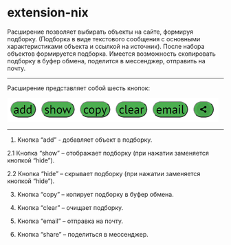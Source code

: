 # extension-nix

Расширение позволяет выбирать объекты на сайте, формируя подборку. (Подборка в виде текстового сообщения с основными характеристиками объекта и ссылкой на источник). После набора объектов формируется подборка. Имеется возможность скопировать подборку в буфер обмена, поделится в мессенджер, отправить на почту.
____
Расширение представляет собой шесть кнопок:

![](image/buttons.png)
____
1. Кнопка “add” - добавляет объект в подборку.

  2.1 Кнопка “show” – отображает подборку (при нажатии заменяется кнопкой “hide”).

  2.2 Кнопка “hide” – скрывает подборку (при нажатии заменяется кнопкой “hide”).

3. Кнопка “copy” – копирует подборку в буфер обмена.

4. Кнопка “clear” – очищает подборку.

5. Кнопка “email” – отправка на почту.

6. Кнопка “share” – поделиться в мессенджер.
